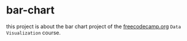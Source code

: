 # bar-chart

this project is about the bar chart project of the [freecodecamp.org](https://freecodecamp.org) `Data Visualization` course.
